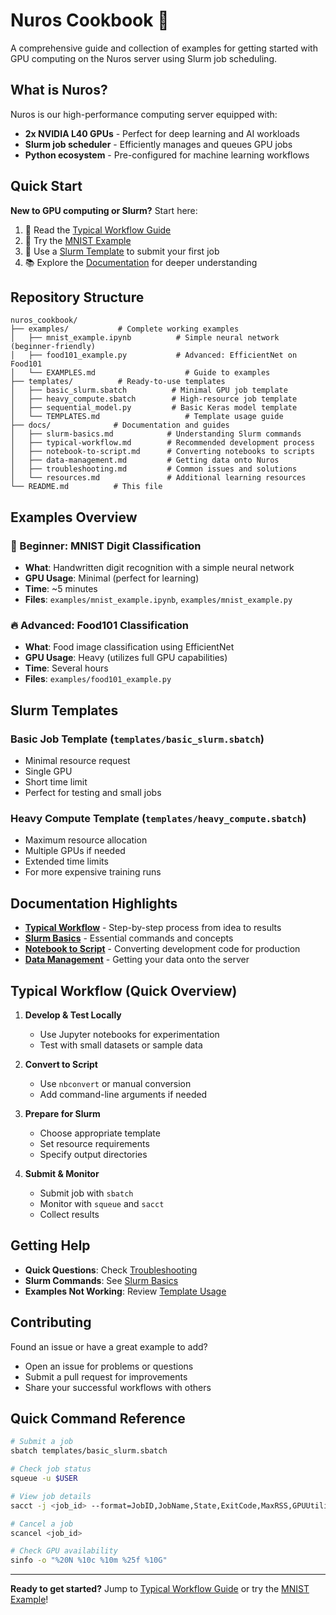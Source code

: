# Nuros Cookbook 🚀

A comprehensive guide and collection of examples for getting started with GPU computing on the Nuros server using Slurm job scheduling.

## What is Nuros?

Nuros is our high-performance computing server equipped with:
- **2x NVIDIA L40 GPUs** - Perfect for deep learning and AI workloads
- **Slurm job scheduler** - Efficiently manages and queues GPU jobs
- **Python ecosystem** - Pre-configured for machine learning workflows

## Quick Start

**New to GPU computing or Slurm?** Start here:

1. 📖 Read the [Typical Workflow Guide](docs/typical-workflow.md)
2. 🎯 Try the [MNIST Example](examples/mnist_example.ipynb) 
3. 🔧 Use a [Slurm Template](templates/) to submit your first job
4. 📚 Explore the [Documentation](docs/) for deeper understanding

## Repository Structure

```
nuros_cookbook/
├── examples/           # Complete working examples
│   ├── mnist_example.ipynb          # Simple neural network (beginner-friendly)
│   ├── food101_example.py           # Advanced: EfficientNet on Food101
│   └── EXAMPLES.md                    # Guide to examples
├── templates/          # Ready-to-use templates
│   ├── basic_slurm.sbatch          # Minimal GPU job template
│   ├── heavy_compute.sbatch        # High-resource job template
│   ├── sequential_model.py         # Basic Keras model template
│   └── TEMPLATES.md                   # Template usage guide
├── docs/              # Documentation and guides
│   ├── slurm-basics.md            # Understanding Slurm commands
│   ├── typical-workflow.md        # Recommended development process
│   ├── notebook-to-script.md      # Converting notebooks to scripts
│   ├── data-management.md         # Getting data onto Nuros
│   ├── troubleshooting.md         # Common issues and solutions
│   └── resources.md               # Additional learning resources
└── README.md          # This file
```

## Examples Overview

### 🎯 Beginner: MNIST Digit Classification
- **What**: Handwritten digit recognition with a simple neural network
- **GPU Usage**: Minimal (perfect for learning)
- **Time**: ~5 minutes
- **Files**: `examples/mnist_example.ipynb`, `examples/mnist_example.py`

### 🔥 Advanced: Food101 Classification  
- **What**: Food image classification using EfficientNet
- **GPU Usage**: Heavy (utilizes full GPU capabilities)
- **Time**: Several hours
- **Files**: `examples/food101_example.py`

## Slurm Templates

### Basic Job Template (`templates/basic_slurm.sbatch`)
- Minimal resource request
- Single GPU
- Short time limit
- Perfect for testing and small jobs

### Heavy Compute Template (`templates/heavy_compute.sbatch`)  
- Maximum resource allocation
- Multiple GPUs if needed
- Extended time limits
- For more expensive training runs

## Documentation Highlights

- **[Typical Workflow](docs/typical-workflow.md)** - Step-by-step process from idea to results
- **[Slurm Basics](docs/slurm-basics.md)** - Essential commands and concepts
- **[Notebook to Script](docs/notebook-to-script.md)** - Converting development code for production
- **[Data Management](docs/data-management.md)** - Getting your data onto the server

## Typical Workflow (Quick Overview)

1. **Develop & Test Locally** 
   - Use Jupyter notebooks for experimentation
   - Test with small datasets or sample data

2. **Convert to Script**
   - Use `nbconvert` or manual conversion
   - Add command-line arguments if needed

3. **Prepare for Slurm**
   - Choose appropriate template
   - Set resource requirements
   - Specify output directories

4. **Submit & Monitor**
   - Submit job with `sbatch`
   - Monitor with `squeue` and `sacct`
   - Collect results

## Getting Help

- **Quick Questions**: Check [Troubleshooting](docs/troubleshooting.md)
- **Slurm Commands**: See [Slurm Basics](docs/slurm-basics.md)  
- **Examples Not Working**: Review [Template Usage](templates/README.md)

## Contributing

Found an issue or have a great example to add? 
- Open an issue for problems or questions
- Submit a pull request for improvements
- Share your successful workflows with others

## Quick Command Reference

```bash
# Submit a job
sbatch templates/basic_slurm.sbatch

# Check job status  
squeue -u $USER

# View job details
sacct -j <job_id> --format=JobID,JobName,State,ExitCode,MaxRSS,GPUUtilization

# Cancel a job
scancel <job_id>

# Check GPU availability
sinfo -o "%20N %10c %10m %25f %10G"
```

---

**Ready to get started?** Jump to [Typical Workflow Guide](docs/typical-workflow.md) or try the [MNIST Example](examples/mnist_example.ipynb)!
